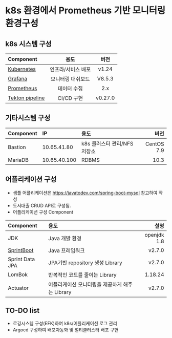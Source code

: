 # k8s 환경에서 Prometheus 기반 모니터링 환경구성

## k8s 시스템 구성

| Component       | 용도              |          버전 |
| :----------     | :---------------: | :-----------: |
| [Kubernetes](https://github.com/wspark/k8s-sample-app/tree/main/k8s)      | 인프라/서비스 배포 |    v1.24      |
| [Grafana](https://github.com/wspark/k8s-sample-app/tree/main/grafana)         |   모니터링 대쉬보드|   V8.5.3      |
| [Prometheus](https://github.com/wspark/k8s-sample-app/tree/main/prometheus)    |   데이터 수집      |    2.x        |
| [Tekton pipeline](https://github.com/wspark/k8s-sample-app/tree/main/tekton) |    CI/CD 구현     |      v0.27.0   |

## 기타시스템 구성

| Component      | IP             | 용도                             |          버전         |
| :------------- | :----------    | :--------------------------------| ---------------------:|
| Bastion        | 10.65.41.80    |  k8s 클러스터 관리/NFS 저장소     |    CentOS 7.9         | 
| MariaDB        | 10.65.40.100   |  RDBMS                           |     10.3             | 


## 어플리케이션 구성

* 샘플 어플리케이션은 https://javatodev.com/spring-boot-mysql 참고하여 작성
* 도서대출 CRUD API로 구성됨.
* 어플리케이션 구성 Component

| Component       | 용도                              |          설명         |
| :-------------  | :--------------------------------| ----------------------:|
| JDK             |  Java 개발 환경                   |   openjdk 1.8          | 
| [SprintBoot](https://github.com/wspark/k8s-springboot-cicd/tree/main/springboot-sample)     |  Java 프레임워크                  |    v2.7.0              | 
| Sprint Data JPA | JPA기반 repository 생성 Library   |    v2.7.0              | 
| LomBok          | 반복적인 코드를 줄이는 Library    |      1.18.24            | 
| Actuator        | 어플리케이션 모니터링을 제공하게 해주는 Library |v2.7.0      | 


## TO-DO list
* 로깅시스템 구성(EFK)하여 k8s/어플리케이션 로그 관리
* Argocd 구성하여 배포자동화 및 멀티클러스터 배포 구현 



